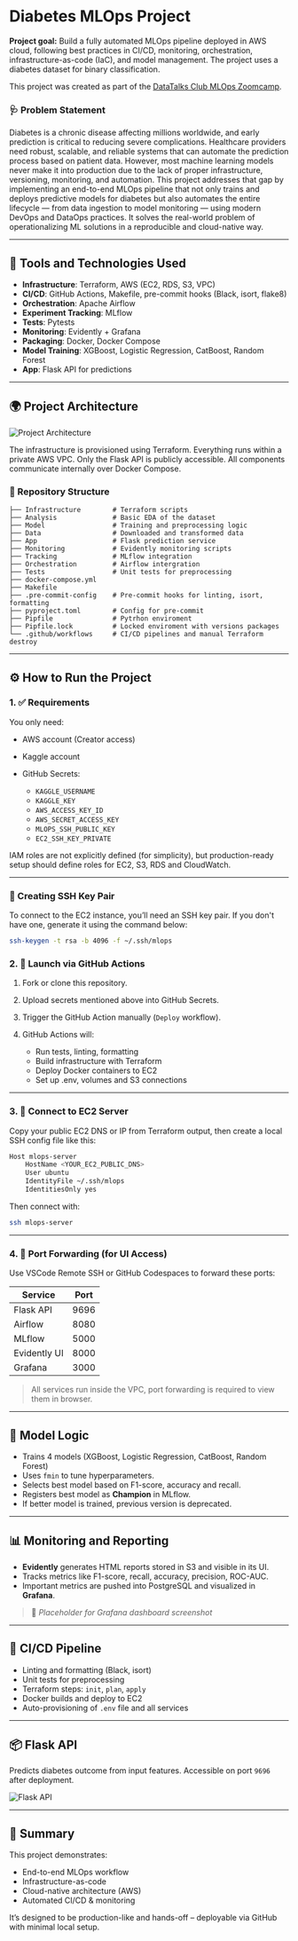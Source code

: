 # Diabetes MLOps Project

**Project goal:** Build a fully automated MLOps pipeline deployed in AWS cloud, following best practices in CI/CD, monitoring, orchestration, infrastructure-as-code (IaC), and model management. The project uses a diabetes dataset for binary classification.

This project was created as part of the [DataTalks Club MLOps Zoomcamp](https://github.com/DataTalksClub/mlops-zoomcamp).

### 🩺 Problem Statement

Diabetes is a chronic disease affecting millions worldwide, and early prediction is critical to reducing severe complications. Healthcare providers need robust, scalable, and reliable systems that can automate the prediction process based on patient data. However, most machine learning models never make it into production due to the lack of proper infrastructure, versioning, monitoring, and automation. This project addresses that gap by implementing an end-to-end MLOps pipeline that not only trains and deploys predictive models for diabetes but also automates the entire lifecycle — from data ingestion to model monitoring — using modern DevOps and DataOps practices. It solves the real-world problem of operationalizing ML solutions in a reproducible and cloud-native way.

---

## 🔧 Tools and Technologies Used

* **Infrastructure**: Terraform, AWS (EC2, RDS, S3, VPC)
* **CI/CD**: GitHub Actions, Makefile, pre-commit hooks (Black, isort, flake8)
* **Orchestration**: Apache Airflow
* **Experiment Tracking**: MLflow
* **Tests**: Pytests
* **Monitoring**: Evidently + Grafana
* **Packaging**: Docker, Docker Compose
* **Model Training**: XGBoost, Logistic Regression, CatBoost, Random Forest
* **App**: Flask API for predictions

---

## 🌍 Project Architecture

![Project Architecture](.assets/Project_achitecture.jpg)

The infrastructure is provisioned using Terraform. Everything runs within a private AWS VPC. Only the Flask API is publicly accessible. All components communicate internally over Docker Compose.

### 📁 Repository Structure

```
├── Infrastructure        # Terraform scripts
├── Analysis              # Basic EDA of the dataset
├── Model                 # Training and preprocessing logic
├── Data                  # Downloaded and transformed data
├── App                   # Flask prediction service
├── Monitoring            # Evidently monitoring scripts
├── Tracking              # MLflow integration
├── Orchestration         # Airflow intergration
├── Tests                 # Unit tests for preprocessing
├── docker-compose.yml
├── Makefile
├── .pre-commit-config    # Pre-commit hooks for linting, isort, formatting
├── pyproject.toml        # Config for pre-commit
├── Pipfile               # Pytrhon enviroment
├── Pipfile.lock          # Locked enviroment with versions packages
└── .github/workflows     # CI/CD pipelines and manual Terraform destroy
```

---

## ⚙️ How to Run the Project

### 1. ✅ Requirements

You only need:

* AWS account (Creator access)
* Kaggle account
* GitHub Secrets:

  * `KAGGLE_USERNAME`
  * `KAGGLE_KEY`
  * `AWS_ACCESS_KEY_ID`
  * `AWS_SECRET_ACCESS_KEY`
  * `MLOPS_SSH_PUBLIC_KEY`
  * `EC2_SSH_KEY_PRIVATE`

IAM roles are not explicitly defined (for simplicity), but production-ready setup should define roles for EC2, S3, RDS and CloudWatch.

---

### 🔑 Creating SSH Key Pair

To connect to the EC2 instance, you’ll need an SSH key pair. If you don't have one, generate it using the command below:

```bash
ssh-keygen -t rsa -b 4096 -f ~/.ssh/mlops
```

### 2. 🚀 Launch via GitHub Actions

1. Fork or clone this repository.
2. Upload secrets mentioned above into GitHub Secrets.
3. Trigger the GitHub Action manually (`Deploy` workflow).
4. GitHub Actions will:

   * Run tests, linting, formatting
   * Build infrastructure with Terraform
   * Deploy Docker containers to EC2
   * Set up .env, volumes and S3 connections

---

### 3. 🔐 Connect to EC2 Server

Copy your public EC2 DNS or IP from Terraform output, then create a local SSH config file like this:

```bash
Host mlops-server
    HostName <YOUR_EC2_PUBLIC_DNS>
    User ubuntu
    IdentityFile ~/.ssh/mlops
    IdentitiesOnly yes
```

Then connect with:

```bash
ssh mlops-server
```

---

### 4. 🔄 Port Forwarding (for UI Access)

Use VSCode Remote SSH or GitHub Codespaces to forward these ports:

| Service      | Port |
| ------------ | ---- |
| Flask API    | 9696 |
| Airflow      | 8080 |
| MLflow       | 5000 |
| Evidently UI | 8000 |
| Grafana      | 3000 |

> All services run inside the VPC, port forwarding is required to view them in browser.

---

## 🤖 Model Logic

* Trains 4 models (XGBoost, Logistic Regression, CatBoost, Random Forest)
* Uses `fmin` to tune hyperparameters.
* Selects best model based on F1-score, accuracy and recall.
* Registers best model as **Champion** in MLflow.
* If better model is trained, previous version is deprecated.

---

## 📊 Monitoring and Reporting

* **Evidently** generates HTML reports stored in S3 and visible in its UI.
* Tracks metrics like F1-score, recall, accuracy, precision, ROC-AUC.
* Important metrics are pushed into PostgreSQL and visualized in **Grafana**.

> 📌 *Placeholder for Grafana dashboard screenshot*

---

## 🧪 CI/CD Pipeline

* Linting and formatting (Black, isort)
* Unit tests for preprocessing
* Terraform steps: `init`, `plan`, `apply`
* Docker builds and deploy to EC2
* Auto-provisioning of `.env` file and all services

---

## 📦 Flask API

Predicts diabetes outcome from input features. Accessible on port `9696` after deployment.

![Flask API](.assets/flask.jpg)


---

## 📣 Summary

This project demonstrates:

* End-to-end MLOps workflow
* Infrastructure-as-code
* Cloud-native architecture (AWS)
* Automated CI/CD & monitoring

It’s designed to be production-like and hands-off – deployable via GitHub with minimal local setup.
